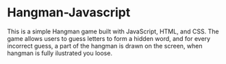 # Hangman-Javascript
This is a simple Hangman game built with JavaScript, HTML, and CSS. The game allows users to guess letters to form a hidden word, and for every incorrect guess, a part of the hangman is drawn on the screen, when hangman is fully ilustrated you loose.
